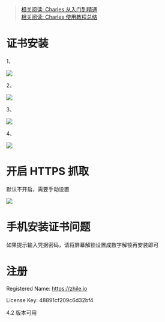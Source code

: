> [相关阅读: Charles 从入门到精通](https://blog.devtang.com/2015/11/14/charles-introduction/)  
> [相关阅读: Charles 使用教程总结](https://www.jianshu.com/p/18449f5f9d1c)

# 证书安装

1、

![](https://pikachu666.oss-cn-hongkong.aliyuncs.com/20180625125550.png)

2、

![](https://pikachu666.oss-cn-hongkong.aliyuncs.com/20180625125633.png)

3、

![](https://pikachu666.oss-cn-hongkong.aliyuncs.com/20180625125718.png)

4、

![](https://pikachu666.oss-cn-hongkong.aliyuncs.com/20180625125826.png)

# 开启 HTTPS 抓取

默认不开启，需要手动设置

![](https://pikachu666.oss-cn-hongkong.aliyuncs.com/20180704130444.png)

# 手机安装证书问题

如果提示输入凭据密码，请将屏幕解锁设置成数字解锁再安装即可

# 注册

Registered Name: https://zhile.io

License Key: 48891cf209c6d32bf4

4.2 版本可用